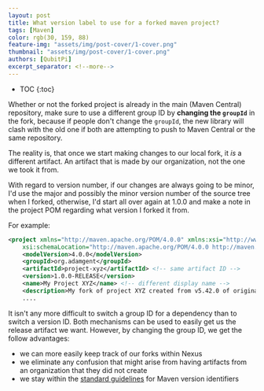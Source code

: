 ```yaml
---
layout: post
title: What version label to use for a forked maven project?
tags: [Maven]
color: rgb(30, 159, 88)
feature-img: "assets/img/post-cover/1-cover.png"
thumbnail: "assets/img/post-cover/1-cover.png"
authors: [QubitPi]
excerpt_separator: <!--more-->
---
```


<!--more-->

* TOC
{:toc}

Whether or not the forked project is already in the main (Maven Central) repository, make sure to use a different group
ID by **changing the `groupId`** in the fork, because if people don't change the `groupId`, the new library will clash
with the old one if both are attempting to push to Maven Central or the same repository.

The reality is, that once we start making changes to our local fork, it _is_ a different artifact. An artifact that is
made by our organization, not the one we took it from.

With regard to version number, if our changes are always going to be minor, I'd use the major and possibly the minor
version number of the source tree when I forked, otherwise, I'd start all over again at 1.0.0 and make a note in the
project POM regarding what version I forked it from.

For example:

```xml
<project xmlns="http://maven.apache.org/POM/4.0.0" xmlns:xsi="http://www.w3.org/2001/XMLSchema-instance"
    xsi:schemaLocation="http://maven.apache.org/POM/4.0.0 http://maven.apache.org/maven-v4_0_0.xsd">
    <modelVersion>4.0.0</modelVersion>
    <groupId>org.adamgent</groupId>
    <artifactId>project-xyz</artifactId> <!-- same artifact ID -->
    <version>1.0.0-RELEASE</version>
    <name>My Project XYZ</name> <!-- different display name -->
    <description>My fork of project XYZ created from v5.42.0 of original sources.</description>
    ....
```

It isn't any more difficult to switch a group ID for a dependency than to switch a version ID. Both mechanisms can be
used to easily get us the release artifact we want. However, by changing the group ID, we get the follow advantages:

- we can more easily keep track of our forks within Nexus
- we eliminate any confusion that might arise from having artifacts from an organization that they did not create
- we stay within the [standard guidelines](http://maven.apache.org/guides/mini/guide-naming-conventions.html) for Maven 
  version identifiers

